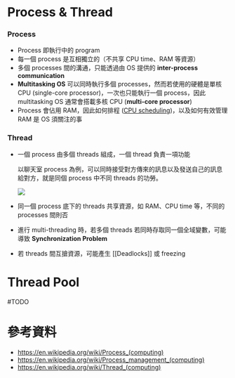 # Process & Thread

### Process

-   Process 即執行中的 program
-   每一個 process 是互相獨立的（不共享 CPU time、RAM 等資源）
-   多個 processes 間的溝通，只能透過由 OS 提供的 **inter-process communication**
-   **Multitasking OS** 可以同時執行多個 processes，然而若使用的硬體是單核 CPU (single-core processor)，一次也只能執行一個 process，因此 multitasking OS 通常會搭載多核 CPU (**multi-core processor**)
-   Process 會佔用 RAM，因此如何排程 ([CPU scheduling](</Operating System/CPU Scheduling.draft.md>))，以及如何有效管理 RAM 是 OS 須關注的事

### Thread

- 一個 process 由多個 threads 組成，一個 thread 負責一項功能

    以聊天室 process 為例，可以同時接受對方傳來的訊息以及發送自己的訊息給對方，就是同個 process 中不同 threads 的功勞。

    ![](<https://raw.githubusercontent.com/Jamison-Chen/KM-software/master/img/process-and-thread.jpg>)

-   同一個 process 底下的 threads 共享資源，如 RAM、CPU time 等，不同的 processes 間則否
-   進行 multi-threading 時，若多個 threads 若同時存取同一個全域變數，可能導致 **Synchronization Problem**
- 若 threads 間互搶資源，可能產生 [[Deadlocks]] 或 freezing

# Thread Pool

#TODO 

# 參考資料

- <https://en.wikipedia.org/wiki/Process_(computing)>
- <https://en.wikipedia.org/wiki/Process_management_(computing)>
- <https://en.wikipedia.org/wiki/Thread_(computing)>
